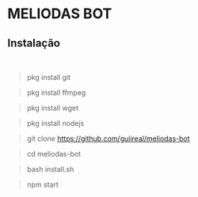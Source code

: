 # MELIODAS BOT

## Instalação

<br />

> pkg install git

> pkg install ffmpeg

> pkg install wget

> pkg install nodejs

> git clone https://github.com/guiireal/meliodas-bot

> cd meliodas-bot

> bash install.sh

> npm start
